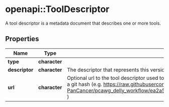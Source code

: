 # openapi::ToolDescriptor

A tool descriptor is a metadata document that describes one or more tools.

## Properties
Name | Type | Description | Notes
------------ | ------------- | ------------- | -------------
**type** | **character** |  | 
**descriptor** | **character** | The descriptor that represents this version of the tool. (WDL) | 
**url** | **character** | Optional url to the tool descriptor used to build this image, should include version information, and can include a git hash (e.g. https://raw.githubusercontent.com/ICGC-TCGA-PanCancer/pcawg_delly_workflow/ea2a5db69bd20a42976838790bc29294df3af02b/delly_docker/Delly.cwl ) | [optional] 


